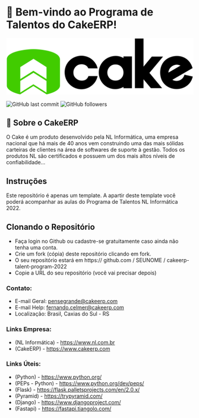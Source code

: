 # 🧁 Bem-vindo ao Programa de Talentos do CakeERP!

<a href ="https://www.cakeerp.com" target="_blank"><img src="docs/logo-cakeerp.png"></a>

![GitHub last commit](https://img.shields.io/github/last-commit/CakeERP/cakeerp-talent-program-2022)
![GitHub followers](https://img.shields.io/github/followers/CakeERP?label=Cake%20ERP&style=social)
## 🚀  Sobre o CakeERP
O Cake é um produto desenvolvido pela NL Informática, uma empresa nacional que há mais de 40 anos vem construindo uma das mais sólidas carteiras de clientes na área de softwares de suporte à gestão. Todos os produtos NL são certificados e possuem um dos mais altos níveis de confiabilidade...
<br>

## Instruções

Este repositório é apenas um template. A apartir deste template você poderá acompanhar as aulas
do Programa de Talentos NL Informática 2022.

## Clonando o Repositório

- Faça login no Github ou cadastre-se gratuitamente caso ainda não tenha uma conta.
- Crie um fork (cópia) deste repositório clicando em fork.
- O seu repositório estará em https:// github.com / SEUNOME / cakeerp-talent-program-2022
- Copie a URL do seu repositório (você vai precisar depois)


### Contato:
- E-mail Geral: pensegrande@cakeerp.com
- E-mail Help: fernando.celmer@cakeerp.com
- Localização: Brasil, Caxias do Sul - RS</b>

### Links Empresa:
- (NL Informática) - https://www.nl.com.br
- (CakeERP) - https://www.cakeerp.com

### Links Úteis:
- (Python) - https://www.python.org/
- (PEPs - Python) - https://www.python.org/dev/peps/
- (Flask) - https://flask.palletsprojects.com/en/2.0.x/
- (Pyramid) - https://trypyramid.com/
- (Django) - https://www.djangoproject.com/
- (Fastapi) - https://fastapi.tiangolo.com/
<p>
